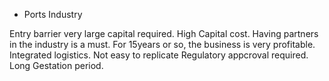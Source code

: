 - Ports Industry

Entry barrier very large capital required. High Capital cost.
Having partners in the industry is a must. For 15years or so, the business is very profitable.
Integrated logistics.
Not easy to replicate
Regulatory appcroval required.
Long Gestation period.
